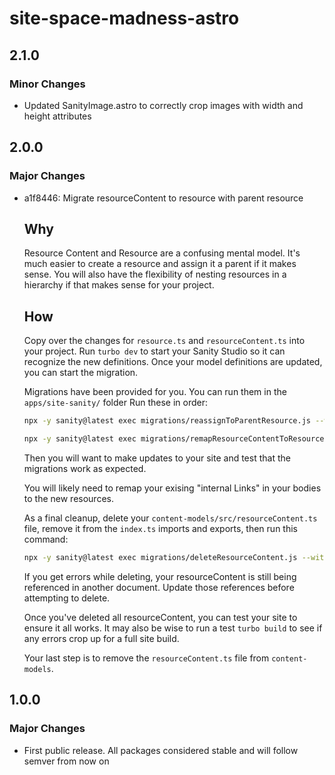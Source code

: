 # site-space-madness-astro

## 2.1.0

### Minor Changes

- Updated SanityImage.astro to correctly crop images with width and height attributes

## 2.0.0

### Major Changes

- a1f8446: Migrate resourceContent to resource with parent resource

  ## Why

  Resource Content and Resource are a confusing mental model. It's much easier to create a resource and assign it a parent if it makes sense. You will also have the flexibility of nesting resources in a hierarchy if that makes sense for your project.

  ## How

  Copy over the changes for `resource.ts` and `resourceContent.ts` into your project. Run `turbo dev` to start your Sanity Studio so it can recognize the new definitions.
  Once your model definitions are updated, you can start the migration.

  Migrations have been provided for you. You can run them in the `apps/site-sanity/` folder
  Run these in order:

  ```bash
  npx -y sanity@latest exec migrations/reassignToParentResource.js --with-user-token
  ```

  ```bash
  npx -y sanity@latest exec migrations/remapResourceContentToResource.js --with-user-token
  ```

  Then you will want to make updates to your site and test that the migrations work as expected.

  You will likely need to remap your exising "internal Links" in your bodies to the new resources.

  As a final cleanup, delete your `content-models/src/resourceContent.ts` file, remove it from the `index.ts` imports and exports, then run this command:

  ```bash
  npx -y sanity@latest exec migrations/deleteResourceContent.js --with-user-token
  ```

  If you get errors while deleting, your resourceContent is still being referenced in another document. Update those references before attempting to delete.

  Once you've deleted all resourceContent, you can test your site to ensure it all works. It may also be wise to run a test `turbo build` to see if any errors crop up for a full site build.

  Your last step is to remove the `resourceContent.ts` file from `content-models`.

## 1.0.0

### Major Changes

- First public release. All packages considered stable and will follow semver from now on
